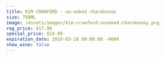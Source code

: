 ```yaml
---
title: KIM CRAWFORD - un-oaked chardonnay
size: 750ML
image: /assets/images/kim-crawford-unoaked-chardonnay.png
reg_price: $17.99
special_price: $14.99
expiration_date: 2018-03-28 00:00:00 -0600
show_wine: false
---
```


